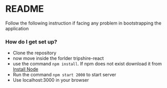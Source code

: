 # README #

Follow the following instruction if facing any problem in bootstrapping the application

### How do I get set up? ###

* Clone the repository
* now move inside the forlder tripshire-react
* use the command ```npm install```. If npm does not exist download it from [Install Node](https://nodejs.org/en/download/) 
* Run the command ```npm start 2000``` to start server
* Use localhost:3000 in your browser